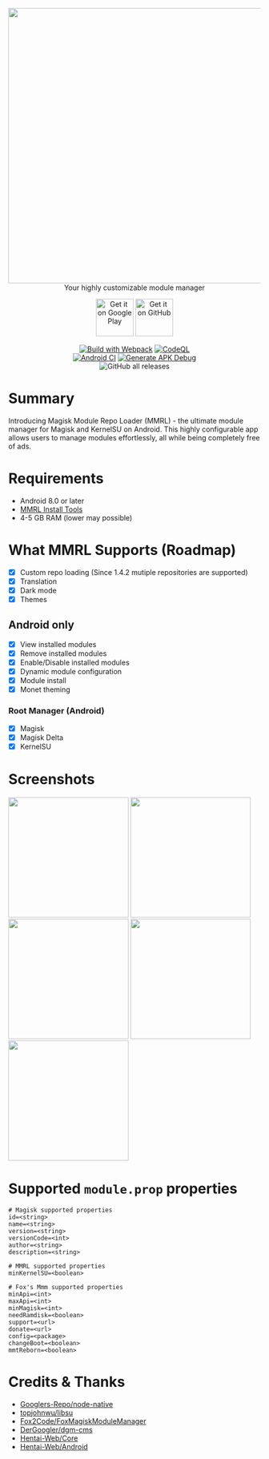 <p align="center">
  <img width="550" height="auto" src="https://mmrl.dergoogler.com/assets/MMRL-Cover.png">
  <br/>Your highly customizable module manager</b>
</p>

<p align="center">
  <a href="https://play.google.com/store/apps/details?id=com.dergoogler.mmrl"><img height="75px" alt="Get it on Google Play" src="https://play.google.com/intl/en_us/badges/images/generic/en-play-badge.png"></a>
  <a href="https://github.com/DerGoogler/MMRL/releases"><img height="75px" alt="Get it on GitHub" src="https://dergoogler.com/bl-content/uploads/pages/e5f2cff5950bf12b7ecdcc9a54d0a348/get-it-on-github.png"></a>
</p>

<p align="center">
  <a href=""><img src="https://img.shields.io/github/actions/workflow/status/DerGoogler/MMRL/.github%2Fworkflows%2Fwebpack.yml?logo=github&amp;label=Build%20with%20Webpack" alt="Build with Webpack"></a>
  <a href="https://github.com/DerGoogler/MMRL/actions/workflows/codeql-analysis.yml"><img src="https://img.shields.io/github/actions/workflow/status/DerGoogler/MMRL/.github%2Fworkflows%2Fcodeql-analysis.yml?logo=github&amp;label=CodeQL" alt="CodeQL"></a>
  </br>
  <a href="https://github.com/DerGoogler/MMRL/actions/workflows/android.yml"><img src="https://img.shields.io/github/actions/workflow/status/DerGoogler/MMRL/.github%2Fworkflows%2Fandroid.yml?logo=github&amp;label=Android%20CI" alt="Android CI"></a>
  <a href="https://github.com/DerGoogler/MMRL/actions/workflows/build-debug.yml"><img src="https://img.shields.io/github/actions/workflow/status/DerGoogler/MMRL/.github%2Fworkflows%2Fbuild-debug.yml?logo=github&amp;label=Generate%20APK%20Debug" alt="Generate APK Debug"></a>
  </br>
  <img src="https://img.shields.io/github/downloads/DerGoogler/MMRL/total?label=All%20time%20downloads" alt="GitHub all releases">
</p>


# Summary

Introducing Magisk Module Repo Loader (MMRL) - the ultimate module manager for Magisk and KernelSU on Android. This highly configurable app allows users to manage modules effortlessly, all while being completely free of ads.

# Requirements

- Android 8.0 or later
- [MMRL Install Tools](https://github.com/Googlers-Repo/mmrl_install_tools)
- 4-5 GB RAM (lower may possible)

# What MMRL Supports (Roadmap)

- [x] Custom repo loading (Since 1.4.2 mutiple repositories are supported)
- [x] Translation
- [x] Dark mode
- [x] Themes

## Android only

- [x] View installed modules
- [x] Remove installed modules
- [x] Enable/Disable installed modules
- [x] Dynamic module configuration
- [x] Module install
- [x] Monet theming

### Root Manager (Android)

- [x] Magisk
- [x] Magisk Delta
- [x] KernelSU

# Screenshots

<p float="left">
  <img src="https://play-lh.googleusercontent.com/wqup-XYEono-6Uun3t0wjqTunR4P46d92mYzJEYU567MN-Ja0UBT3zFi8nQBtwnfcg=w5120-h2880-rw"  width="240" height="auto">
  <img src="https://play-lh.googleusercontent.com/aGpvDDcFNWKvJ-f1kz_NsaUkzczVQXOlL2ia3IWG9CK3ghMJQHXg4ehbOrxUh26Ptg=w5120-h2880-rw" width="240" height="auto">
  <img src="https://play-lh.googleusercontent.com/sIIYd-6yG2VOE9u1IjFK7ztE7dy8odOV_r1_bIl-7UIRSZMypZl40mkl7cwTyJAbE_U=w5120-h2880-rw" width="240" height="auto">
  <img src="https://play-lh.googleusercontent.com/EFUFow1bVx1HxVFIVbUHAk0oy5xz_kfjZLeuKO5Y-VAcQFNCQMNezmBUuCAHlWAJ44g=w5120-h2880-rw" width="240" height="auto">
  <img src="https://play-lh.googleusercontent.com/5blSZWEGs_o3w-_NL7qvxaVTrrN4dKjVKn-gr3eZZJT3070gfzie3Zm7axHh2igHW_KA=w5120-h2880-rw" width="240" height="auto">
</p>

# Supported `module.prop` properties

```properties
# Magisk supported properties
id=<string>
name=<string>
version=<string>
versionCode=<int>
author=<string>
description=<string>

# MMRL supported properties
minKernelSU=<boolean>

# Fox's Mmm supported properties
minApi=<int>
maxApi=<int>
minMagisk=<int>
needRamdisk=<boolean>
support=<url>
donate=<url>
config=<package>
changeBoot=<boolean>
mmtReborn=<boolean>
```

# Credits & Thanks

- [Googlers-Repo/node-native](https://github.com/Googlers-Repo/node-native)
- [topjohnwu/libsu](https://github.com/topjohnwu/libsu)
- [Fox2Code/FoxMagiskModuleManager](https://github.com/Fox2Code/FoxMagiskModuleManager)
- [DerGoogler/dgm-cms](https://github.com/DerGoogler/dgm-cms)
- [Hentai-Web/Core](https://github.com/Hentai-Web/Core)
- [Hentai-Web/Android](https://github.com/Hentai-Web/Android)
